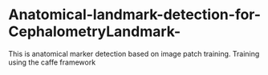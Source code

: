 # Anatomical-landmark-detection-for-CephalometryLandmark-
This is anatomical marker detection based on image patch training.
Training using the caffe framework
